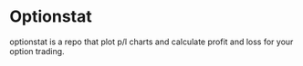 # Optionstat

optionstat is a repo that plot p/l charts and calculate profit and loss for your option trading. 